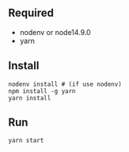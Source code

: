 ## Required
- nodenv or node14.9.0
- yarn

## Install
```shell
nodenv install # (if use nodenv)
npm install -g yarn
yarn install
```

## Run
```shell
yarn start
```
